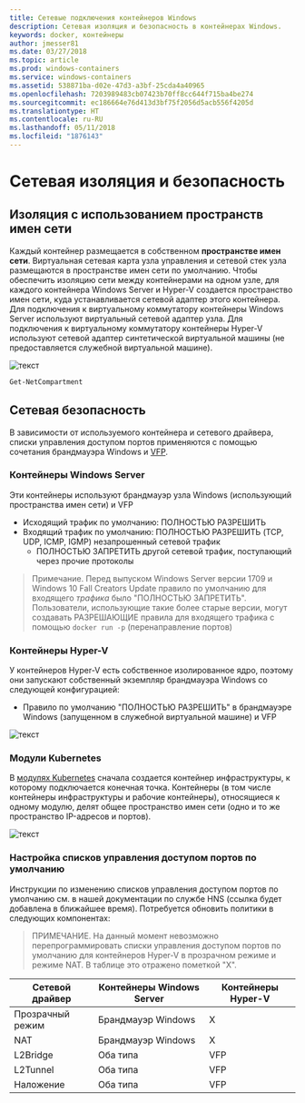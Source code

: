 ```yaml
---
title: Сетевые подключения контейнеров Windows
description: Сетевая изоляция и безопасность в контейнерах Windows.
keywords: docker, контейнеры
author: jmesser81
ms.date: 03/27/2018
ms.topic: article
ms.prod: windows-containers
ms.service: windows-containers
ms.assetid: 538871ba-d02e-47d3-a3bf-25cda4a40965
ms.openlocfilehash: 7203989483cb07423b70ff8cc644f715ba4be274
ms.sourcegitcommit: ec186664e76d413d3bf75f2056d5acb556f4205d
ms.translationtype: HT
ms.contentlocale: ru-RU
ms.lasthandoff: 05/11/2018
ms.locfileid: "1876143"
---
```

# <a name="network-isolation-and-security"></a>Сетевая изоляция и безопасность

## <a name="isolation-with-network-namespaces"></a>Изоляция с использованием пространств имен сети
Каждый контейнер размещается в собственном __пространстве имен сети__. Виртуальная сетевая карта узла управления и сетевой стек узла размещаются в пространстве имен сети по умолчанию. Чтобы обеспечить изоляцию сети между контейнерами на одном узле, для каждого контейнера Windows Server и Hyper-V создается пространство имен сети, куда устанавливается сетевой адаптер этого контейнера. Для подключения к виртуальному коммутатору контейнеры Windows Server используют виртуальный сетевой адаптер узла. Для подключения к виртуальному коммутатору контейнеры Hyper-V используют сетевой адаптер синтетической виртуальной машины (не предоставляется служебной виртуальной машине).


![текст](media/network-compartment-visual.png)


```powershell 
Get-NetCompartment
```

## <a name="network-security"></a>Сетевая безопасность
В зависимости от используемого контейнера и сетевого драйвера, списки управления доступом портов применяются с помощью сочетания брандмауэра Windows и [VFP](https://www.microsoft.com/en-us/research/project/azure-virtual-filtering-platform/).

### <a name="windows-server-containers"></a>Контейнеры Windows Server
Эти контейнеры используют брандмауэр узла Windows (использующий пространства имен сети) и VFP
  * Исходящий трафик по умолчанию: ПОЛНОСТЬЮ РАЗРЕШИТЬ
  * Входящий трафик по умолчанию: ПОЛНОСТЬЮ РАЗРЕШИТЬ (TCP, UDP, ICMP, IGMP) незапрошенный сетевой трафик
    * ПОЛНОСТЬЮ ЗАПРЕТИТЬ другой сетевой трафик, поступающий через прочие протоколы

  > Примечание. Перед выпуском Windows Server версии 1709 и Windows 10 Fall Creators Update правило по умолчанию для входящего *трафика* было "ПОЛНОСТЬЮ ЗАПРЕТИТЬ". Пользователи, использующие такие более старые версии, могут создавать РАЗРЕШАЮЩИЕ правила для входящего трафика с помощью ``docker run -p`` (перенаправление портов)


### <a name="hyper-v-containers"></a>Контейнеры Hyper-V
У контейнеров Hyper-V есть собственное изолированное ядро, поэтому они запускают собственный экземпляр брандмауэра Windows со следующей конфигурацией:
  * Правило по умолчанию "ПОЛНОСТЬЮ РАЗРЕШИТЬ" в брандмауэре Windows (запущенном в служебной виртуальной машине) и VFP


![текст](media/windows-firewall-containers.png)


### <a name="kubernetes-pods"></a>Модули Kubernetes
В [модулях Kubernetes](https://kubernetes.io/docs/concepts/workloads/pods/pod/) сначала создается контейнер инфраструктуры, к которому подключается конечная точка. Контейнеры (в том числе контейнеры инфраструктуры и рабочие контейнеры), относящиеся к одному модулю, делят общее пространство имен сети (одно и то же пространство IP-адресов и портов).


![текст](media/pod-network-compartment.png)


### <a name="customizing-default-port-acls"></a>Настройка списков управления доступом портов по умолчанию
Инструкции по изменению списков управления доступом портов по умолчанию см. в нашей документации по службе HNS (ссылка будет добавлена в ближайшее время). Потребуется обновить политики в следующих компонентах:

> ПРИМЕЧАНИЕ. На данный момент невозможно перепрограммировать списки управления доступом портов по умолчанию для контейнеров Hyper-V в прозрачном режиме и режиме NAT. В таблице это отражено пометкой "X".

| Сетевой драйвер | Контейнеры Windows Server | Контейнеры Hyper-V  |
| -------------- |-------------------------- | ------------------- |
| Прозрачный режим | Брандмауэр Windows | X |
| NAT | Брандмауэр Windows | X |
| L2Bridge | Оба типа | VFP |
| L2Tunnel | Оба типа | VFP |
| Наложение  | Оба типа | VFP |